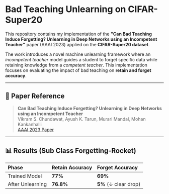 # Bad Teaching Unlearning on CIFAR-Super20

This repository contains my implementation of the **"Can Bad Teaching Induce Forgetting? Unlearning in Deep Networks using an Incompetent Teacher"** paper (AAAI 2023) applied on the **CIFAR-Super20 dataset**.

The work introduces a novel machine unlearning framework where an *incompetent teacher* model guides a student to forget specific data while retaining knowledge from a *competent teacher*. This implementation focuses on evaluating the impact of bad teaching on **retain and forget accuracy**.

---

## 📌 Paper Reference

> **Can Bad Teaching Induce Forgetting? Unlearning in Deep Networks using an Incompetent Teacher**  
> Vikram S. Chundawat, Ayush K. Tarun, Murari Mandal, Mohan Kankanhalli  
> [AAAI 2023 Paper](https://arxiv.org/abs/2205.08096)

---

## 📊 Results (Sub Class Forgetting-Rocket)

| Phase                       | Retain Accuracy | Forget Accuracy       |
|:----------------------------|:----------------|:----------------------|
| Trained Model               |  **77%**         |  **69%**              |
| After Unlearning            |  **76.8%**         | **5%** (↓ clear drop) |



